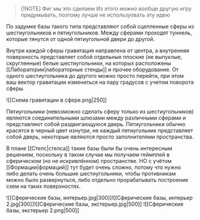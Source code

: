 
> [!NOTE] Фиг мы это сделаем
> Из этого можно вообще другую игру придумывать, поэтому лучше не используовать эту идею

По задумке базы такого типа представляют собой сцепленные сферы из шестиугольников и пятиугольников. Между сферами проходят туннель, которые тянутся от одной пятиугольной двери до другой.

Внутри каждой сферы гравитация направлена от центра, а внутренняя поверхность представляет собой отдельные плоские (не выпуклые, скругленные) белые шестиугольники, на которых расположены [[Лаборатории|лабораторные стенды]] и прочее оборудование. От одного шестиугольника до другого можно просто перейти, при этом ваш вектор гравитации измениться на пару градусов с учетом поворота сферы.

![[Схема гравитации в сфере.png|250]]

Пятиугольники (невозможно сделать сферу только из шестиугольников) являются соединительными шлюзами между различными сферами и представляют собой раздвигающуюся дверь. Пятиугольники обычно красятся в черный цвет изнутри, не каждый пятиугольник представляет собой дверь, некоторые являются просто заполнителями пространства.

В плане [[Стелс|стелса]] такие базы были бы очень интересным решением, поскольку в таком случае мы получаем геймплей в сферическом (но не искривлённом) пространстве. НО с учётом [[Формации|формаций]] тут будет очень сложно, потому что нужно либо делать очень большие шестиугольники, чтобы противникам можно было развернуться, либо отдельно прорабатывать построение схем на таких поверхностях. 
 
![[Сферические базы, интерьер.jpg|300]]![[Cферические базы, интерьер 2.jpg|300]]![[Сферические базы, экстерьер.jpg|500]]
![[Cферические базы, экстерьер 2.png|500]]
